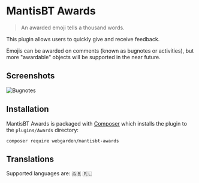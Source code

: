 # MantisBT Awards

> An awarded emoji tells a thousand words.

This plugin allows users to quickly give and receive feedback.

Emojis can be awarded on comments (known as bugnotes or activities), but more "awardable" objects will be supported in the near future. 

## Screenshots

![Bugnotes](https://user-images.githubusercontent.com/11018286/182019499-145b4319-f39d-4ee5-86c4-e2ae97e80964.png)

## Installation

MantisBT Awards is packaged with [Composer](https://getcomposer.org/) which installs the plugin to the `plugins/Awards` directory:

`composer require webgarden/mantisbt-awards`

## Translations

Supported languages are: :gb: :poland:
